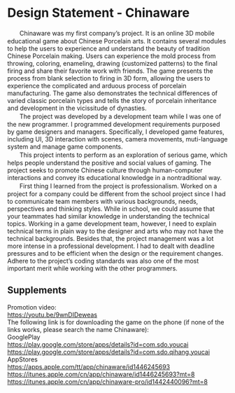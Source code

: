 Design Statement - Chinaware
====================================================
　　Chinaware was my first company’s project. It is an online 3D mobile educational game about Chinese Porcelain arts. It contains several modules to help the users to experience and understand the beauty of tradition Chinese Porcelain making. Users can experience the mold process from throwing, coloring, enameling, drawing (customized patterns) to the final firing and share their favorite work with friends. The game presents the process from blank selection to firing in 3D form, allowing the users to experience the complicated and arduous process of porcelain manufacturing. The game also demonstrates the technical differences of varied classic porcelain types and tells the story of porcelain inheritance and development in the vicissitude of dynasties.<br>
　　The project was developed by a development team while I was one of the new programmer. I programmed development requirements purposed by game designers and managers. Specifically, I developed game features, including UI, 3D interaction with scenes, camera movements, muti-language system and manage game components.<br>
　　This project intents to perform as an exploration of serious game, which helps people understand the positive and social values of gaming. The project seeks to promote Chinese culture through human-computer interactions and convey its educational knowledge in a nontraditional way. <br>
　　First thing I learned from the project is professionalism. Worked on a project for a company could be different from the school project since I had to communicate team members with various backgrounds, needs, perspectives and thinking styles. While in school, we could assume that your teammates had similar knowledge in understanding the technical topics. Working in a game development team, however, I need to explain technical terms in plain way to the designer and arts who may not have the technical backgrounds. Besides that, the project management was a lot more intense in a professional development. I had to dealt with deadline pressures and to be efficient when the design or the requirement changes. Adhere to the project’s coding standards was also one of the most important merit while working with the other programmers.
<br>
## Supplements<br>
Promotion video:<br>
https://youtu.be/9wnDIDeweas<br>
The following link is for downloading the game on the phone (if none of the links works, please search the name Chinaware):<br>
GooglePlay<br>
https://play.google.com/store/apps/details?id=com.sdo.youcai<br>
https://play.google.com/store/apps/details?id=com.sdo.qihang.youcai<br>
AppStores<br>
https://apps.apple.com/tt/app/chinaware/id1446245693<br>
https://itunes.apple.com/cn/app/chinaware/id1446245693?mt=8<br>
https://itunes.apple.com/cn/app/chinaware-pro/id1442440096?mt=8<br>
